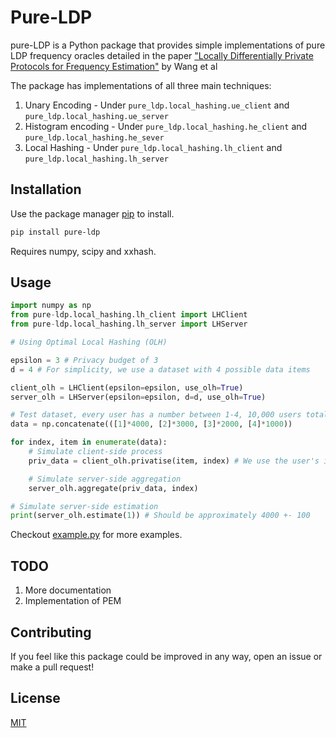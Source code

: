 # Pure-LDP

pure-LDP is a Python package that provides simple implementations of pure LDP frequency oracles detailed in the paper 
["Locally Differentially Private Protocols for Frequency Estimation"](https://www.usenix.org/conference/usenixsecurity17/technical-sessions/presentation/wang-tianhao) by Wang et al

The package has implementations of all three main techniques:
1. Unary Encoding - Under ```pure_ldp.local_hashing.ue_client``` and ```pure_ldp.local_hashing.ue_server``` 
2. Histogram encoding - Under ```pure_ldp.local_hashing.he_client``` and ```pure_ldp.local_hashing.he_sever``` 
3. Local Hashing - Under ```pure_ldp.local_hashing.lh_client``` and ```pure_ldp.local_hashing.lh_server``` 

## Installation

Use the package manager [pip](https://pip.pypa.io/en/stable/) to install.

```bash
pip install pure-ldp
```

Requires numpy, scipy and xxhash.

## Usage

```python
import numpy as np
from pure-ldp.local_hashing.lh_client import LHClient
from pure-ldp.local_hashing.lh_server import LHServer

# Using Optimal Local Hashing (OLH)

epsilon = 3 # Privacy budget of 3
d = 4 # For simplicity, we use a dataset with 4 possible data items

client_olh = LHClient(epsilon=epsilon, use_olh=True)
server_olh = LHServer(epsilon=epsilon, d=d, use_olh=True)

# Test dataset, every user has a number between 1-4, 10,000 users total
data = np.concatenate(([1]*4000, [2]*3000, [3]*2000, [4]*1000))

for index, item in enumerate(data):
    # Simulate client-side process
    priv_data = client_olh.privatise(item, index) # We use the user's index as a hash seed, in practice this should be randomly+uniquely generated

    # Simulate server-side aggregation
    server_olh.aggregate(priv_data, index)

# Simulate server-side estimation
print(server_olh.estimate(1)) # Should be approximately 4000 +- 100

```

Checkout [example.py](https://github.com/Samuel-Maddock/pure-LDP/blob/master/example.py) for more examples.

## TODO
1. More documentation
2. Implementation of PEM

## Contributing
If you feel like this package could be improved in any way, open an issue or make a pull request!


## License
[MIT](https://choosealicense.com/licenses/mit/)